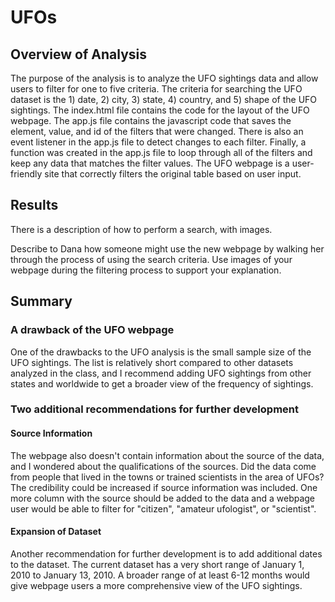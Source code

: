 # UFOs

## Overview of Analysis
The purpose of the analysis is to analyze the UFO sightings data and allow users to filter for one to five criteria. The criteria for searching the UFO dataset is the 1) date, 2) city, 3) state, 4) country, and 5) shape of the UFO sightings. The index.html file contains the code for the layout of the UFO webpage. The app.js file contains the javascript code that saves the element, value, and id of the filters that were changed. There is also an event listener in the app.js file to detect changes to each filter. Finally, a function was created in the app.js file to loop through all of the filters and keep any data that matches the filter values. The UFO webpage is a user-friendly site that correctly filters the original table based on user input. 

## Results
There is a description of how to perform a search, with images.

Describe to Dana how someone might use the new webpage by walking her through the process of using the search criteria. Use images of your webpage during the filtering process to support your explanation.

## Summary
### A drawback of the UFO webpage
One of the drawbacks to the UFO analysis is the small sample size of the UFO sightings. The list is relatively short compared to other datasets analyzed in the class, and I recommend adding UFO sightings from other states and worldwide to get a broader view of the frequency of sightings.

### Two additional recommendations for further development
#### Source Information 
The webpage also doesn't contain information about the source of the data, and I wondered about the qualifications of the sources. Did the data come from people that lived in the towns or trained scientists in the area of UFOs? The credibility could be increased if source information was included. One more column with the source should be added to the data and a webpage user would be able to filter for "citizen", "amateur ufologist", or "scientist".

#### Expansion of Dataset
Another recommendation for further development is to add additional dates to the dataset. The current dataset has a very short range of January 1, 2010 to January 13, 2010. A broader range of at least 6-12 months would give webpage users a more comprehensive view of the UFO sightings.

